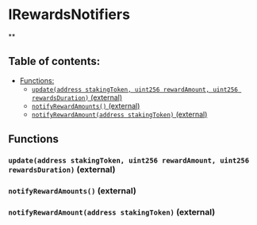 # IRewardsNotifiers
**


## Table of contents:
- [Functions:](#functions)
  - [`update(address stakingToken, uint256 rewardAmount, uint256 rewardsDuration)` (external) ](#irewardsnotifiers-update-address-uint256-uint256-)
  - [`notifyRewardAmounts()` (external) ](#irewardsnotifiers-notifyrewardamounts--)
  - [`notifyRewardAmount(address stakingToken)` (external) ](#irewardsnotifiers-notifyrewardamount-address-)


## Functions <a name="functions"></a>

### `update(address stakingToken, uint256 rewardAmount, uint256 rewardsDuration)` (external) <a name="irewardsnotifiers-update-address-uint256-uint256-"></a>


### `notifyRewardAmounts()` (external) <a name="irewardsnotifiers-notifyrewardamounts--"></a>


### `notifyRewardAmount(address stakingToken)` (external) <a name="irewardsnotifiers-notifyrewardamount-address-"></a>

